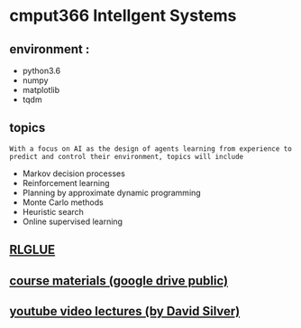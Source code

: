# cmput366 Intellgent Systems

## environment : 
* python3.6 
* numpy 
* matplotlib 
* tqdm

## topics
`With a focus on AI as the design of agents learning from experience to predict and control their environment, topics will include`
* Markov decision processes </br>
* Reinforcement learning</br>
* Planning by approximate dynamic programming</br>
* Monte Carlo methods</br>
* Heuristic search</br>
* Online supervised learning</br>

## [RLGLUE](https://sites.google.com/a/rl-community.org/rl-glue/Home?authuser=0)
## [course materials (google drive public)](https://drive.google.com/drive/u/0/folders/1Ll1ntr5zKjzix7Y9HxTtAc5Eclm9cq4M)
## [youtube video lectures (by David Silver)](https://www.youtube.com/watch?v=2pWv7GOvuf0&list=PLqYmG7hTraZDM-OYHWgPebj2MfCFzFObQ)
